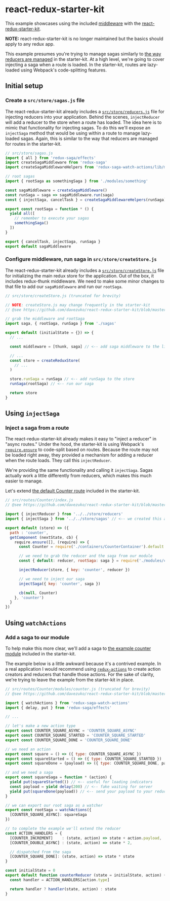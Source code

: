 # react-redux-starter-kit

This example showcases using the included [middleware](../../middleware/README.md) with the [react-redux-starter-kit](https://github.com/davezuko/react-redux-starter-kit).

**NOTE:** react-redux-starter-kit is no longer maintained but the basics should apply to any redux app.

This example presumes you're trying to manage sagas similarly to [the way reducers are managed](https://github.com/davezuko/react-redux-starter-kit/blob/master/src/routes/Counter/index.js) in the starter-kit. At a high level, we're going to cover injecting a saga when a route is loaded. In the starter-kit, routes are lazy-loaded using Webpack's code-splitting features.

## Initial setup

### Create a `src/store/sagas.js` file
The react-redux-starter-kit already includes a [`src/store/reducers.js`](https://github.com/davezuko/react-redux-starter-kit/blob/master/src/store/reducers.js) file for injecting reducers into your application. Behind the scenes, `injectReducer` will add a reducer to the store when a route has loaded. The idea here is to mimic that functionality for injecting sagas. To do this we'll expose an `injectSaga` method that would be using within a route to manage lazy-loaded sagas. Again, this is similar to the way that reducers are managed for routes in the starter-kit.

```js
// src/store/sagas.js
import { all } from 'redux-saga/effects'
import createSagaMiddleware from 'redux-saga'
import createSagaMiddlewareHelpers from 'redux-saga-watch-actions/lib/middleware'

// root sagas
import { rootSaga as somethingSaga } from './modules/something'

const sagaMiddleware = createSagaMiddleware()
const runSaga = saga => sagaMiddleware.run(saga)
const { injectSaga, cancelTask } = createSagaMiddlewareHelpers(runSaga) // <-- bind to sagaMiddleware.run

export const rootSaga = function * () {
  yield all([
    // remember to execute your sagas
    somethingSaga()
  ])
}

export { cancelTask, injectSaga, runSaga }
export default sagaMiddleware
```

### Configure middleware, run saga in `src/store/createStore.js`
The react-redux-starter-kit already includes a [`src/store/createStore.js`](https://github.com/davezuko/react-redux-starter-kit/blob/master/src/store/createStore.js) file for initializing the main redux store for the application. Out of the box, it includes redux-thunk middleware. We need to make some minor changes to that file to add our `sagaMiddleware` and run our `rootSaga`.

```js
// src/store/createStore.js (truncated for brevity)

// NOTE: createStore.js may change frequently in the starter-kit
// @see https://github.com/davezuko/react-redux-starter-kit/blob/master/src/store/createStore.js

// grab the middleware and rootSaga
import saga, { rootSaga, runSaga } from './sagas'

export default (initialState = {}) => {
  // ...

  const middleware = [thunk, saga] // <-- add saga middleware to the list

  // ...
  const store = createReduxStore(
    // ...
  )

  store.runSaga = runSaga // <-- add runSaga to the store
  runSaga(rootSaga) // <-- run our saga

  return store
}
```

## Using `injectSaga`

### Inject a saga from a route
The react-redux-starter-kit already makes it easy to "inject a reducer" in "async routes." Under the hood, the starter-kit is using Webpack's [`require.ensure`](https://webpack.github.io/docs/code-splitting.html) to code-split based on routes. Because the route may not be loaded right away, they provided a mechanism for adding a reducer when the route loads. They call this `injectReducer`.

We're providing the same functionality and calling it `injectSaga`. Sagas actually work a little differently from reducers, which makes this much easier to manage.

Let's extend [the default Counter route](https://github.com/davezuko/react-redux-starter-kit/blob/master/src/routes/Counter/index.js) included in the starter-kit.

```js
// src/routes/Counter/index.js
// @see https://github.com/davezuko/react-redux-starter-kit/blob/master/src/routes/Counter/index.js

import { injectReducer } from '../../store/reducers'
import { injectSaga } from '../../store/sagas' // <-- we created this above

export default (store) => ({
  path : 'counter',
  getComponent (nextState, cb) {
    require.ensure([], (require) => {
      const Counter = require('./containers/CounterContainer').default

      // we need to grab the reducer and the saga from our module
      const { default: reducer, rootSaga: saga } = require('./modules/counter')

      injectReducer(store, { key: 'counter', reducer })

      // we need to inject our saga
      injectSaga({ key: 'counter', saga })

      cb(null, Counter)
    }, 'counter')
  }
})
```

## Using `watchActions`

### Add a saga to our module
To help make this more clear, we'll add a saga to [the example counter module](https://github.com/davezuko/react-redux-starter-kit/blob/master/src/routes/Counter/modules/counter.js) included in the starter-kit.

The example below is a little awkward because it's a contrived example. In a real application I would recommend using [`redux-actions`](https://github.com/acdlite/redux-actions) to create action creators and reducers that handle those actions. For the sake of clarity, we're trying to leave the example from the starter-kit in place.

```js
// src/routes/Counter/modules/counter.js (truncated for brevity)
// @see https://github.com/davezuko/react-redux-starter-kit/blob/master/src/routes/Counter/modules/counter.js

import { watchActions } from 'redux-saga-watch-actions'
import { delay, put } from 'redux-saga/effects'

// ...

// let's make a new action type
export const COUNTER_SQUARE_ASYNC = 'COUNTER_SQUARE_ASYNC'
export const COUNTER_SQUARE_STARTED = 'COUNTER_SQUARE_STARTED'
export const COUNTER_SQUARE_DONE = 'COUNTER_SQUARE_DONE'

// we need an action
export const square = () => ({ type: COUNTER_SQUARE_ASYNC })
export const squareStarted = () => ({ type: COUNTER_SQUARE_STARTED })
export const squareDone = (payload) => ({ type: COUNTER_SQUARE_DONE, payload })

// and we need a saga
export const squareSaga = function * (action) {
  yield put(squareStarted()) // <-- useful for loading indicators
  const payload = yield delay(200) // <-- fake waiting for server
  yield put(squareDone(payload)) // <-- send your payload to your reducer
}

// we can export our root saga as a watcher
export const rootSaga = watchActions({
  [COUNTER_SQUARE_ASYNC]: squareSaga
})

// to complete the example we'll extend the reducer
const ACTION_HANDLERS = {
  [COUNTER_INCREMENT]    : (state, action) => state + action.payload,
  [COUNTER_DOUBLE_ASYNC] : (state, action) => state * 2,

  // dispatched from the saga
  [COUNTER_SQUARE_DONE]: (state, action) => state * state
}

const initialState = 0
export default function counterReducer (state = initialState, action) {
  const handler = ACTION_HANDLERS[action.type]

  return handler ? handler(state, action) : state
}
```
